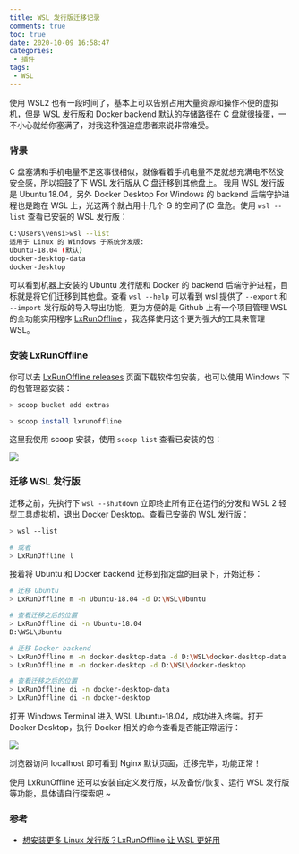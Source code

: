 ```yaml
---
title: WSL 发行版迁移记录
comments: true
toc: true
date: 2020-10-09 16:58:47
categories:
 - 插件
tags:
 - WSL
---
```


使用 WSL2 也有一段时间了，基本上可以告别占用大量资源和操作不便的虚拟机，但是 WSL 发行版和 Docker backend 默认的存储路径在 C 盘就很操蛋，一不小心就给你塞满了，对我这种强迫症患者来说非常难受。

<!-- more -->

### 背景

C 盘塞满和手机电量不足这事很相似，就像看着手机电量不足就想充满电不然没安全感，所以捣鼓了下 WSL 发行版从 C 盘迁移到其他盘上。 我用 WSL 发行版是 Ubuntu 18.04，另外 Docker Desktop For Windows 的 backend 后端守护进程也是跑在 WSL 上，光这两个就占用十几个 G 的空间了(C 盘危。使用 ` wsl --list ` 查看已安装的 WSL 发行版：

```sh
C:\Users\vensi>wsl --list
适用于 Linux 的 Windows 子系统分发版:
Ubuntu-18.04 (默认)
docker-desktop-data
docker-desktop
```

可以看到机器上安装的 Ubuntu 发行版和 Docker 的 backend 后端守护进程，目标就是将它们迁移到其他盘。查看 ` wsl --help ` 可以看到 wsl 提供了 ` --export ` 和 ` --import ` 发行版的导入导出功能，更为方便的是 Github 上有一个项目管理 WSL 的全功能实用程序 [LxRunOffline](https://github.com/DDoSolitary/LxRunOffline) ，我选择使用这个更为强大的工具来管理 WSL。

### 安装 LxRunOffline

你可以去 [LxRunOffline releases](https://github.com/DDoSolitary/LxRunOffline/releases) 页面下载软件包安装，也可以使用 Windows 下的包管理器安装：

```sh
> scoop bucket add extras

> scoop install lxrunoffline
```

这里我使用 scoop 安装，使用 ` scoop list ` 查看已安装的包：


![](https://i.loli.net/2020/10/09/qZNLIMQdRPc4TBt.png)

### 迁移 WSL 发行版

迁移之前，先执行下 ` wsl --shutdown ` 立即终止所有正在运行的分发和 WSL 2 轻型工具虚拟机，退出 Docker Desktop。查看已安装的 WSL 发行版：

```sh
> wsl --list 

# 或者
> LxRunOffline l
```

接着将 Ubuntu 和 Docker backend 迁移到指定盘的目录下，开始迁移：

```sh
# 迁移 Ubuntu
> LxRunOffline m -n Ubuntu-18.04 -d D:\WSL\Ubuntu

# 查看迁移之后的位置
> LxRunOffline di -n Ubuntu-18.04
D:\WSL\Ubuntu

# 迁移 Docker backend
> LxRunOffline m -n docker-desktop-data -d D:\WSL\docker-desktop-data
> LxRunOffline m -n docker-desktop -d D:\WSL\docker-desktop

# 查看迁移之后的位置
> LxRunOffline di -n docker-desktop-data
> LxRunOffline di -n docker-desktop
```

打开 Windows Terminal 进入 WSL Ubuntu-18.04，成功进入终端。打开 Docker Desktop，执行 Docker 相关的命令查看是否能正常运行：

![](https://i.loli.net/2020/10/09/KEosPLMJRIiYglc.png)

浏览器访问 localhost 即可看到 Nginx 默认页面，迁移完毕，功能正常！

使用 LxRunOffline 还可以安装自定义发行版，以及备份/恢复、运行 WSL 发行版等功能，具体请自行探索吧 ~

### 参考

- [想安装更多 Linux 发行版？LxRunOffline 让 WSL 更好用](https://sspai.com/post/61634)